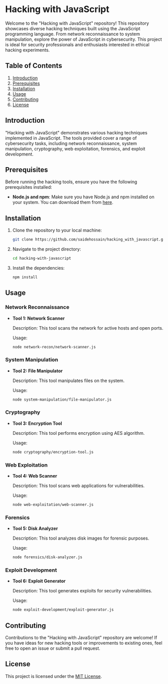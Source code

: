 # Hacking with JavaScript

Welcome to the "Hacking with JavaScript" repository! This repository showcases diverse hacking techniques built using the JavaScript programming language. From network reconnaissance to system manipulation, explore the power of JavaScript in cybersecurity. This project is ideal for security professionals and enthusiasts interested in ethical hacking experiments.

## Table of Contents

1. [Introduction](#introduction)
2. [Prerequisites](#prerequisites)
3. [Installation](#installation)
4. [Usage](#usage)
5. [Contributing](#contributing)
6. [License](#license)

## Introduction

"Hacking with JavaScript" demonstrates various hacking techniques implemented in JavaScript. The tools provided cover a range of cybersecurity tasks, including network reconnaissance, system manipulation, cryptography, web exploitation, forensics, and exploit development.

## Prerequisites

Before running the hacking tools, ensure you have the following prerequisites installed:

- **Node.js and npm**: Make sure you have Node.js and npm installed on your system. You can download them from [here](https://nodejs.org/).

## Installation

1. Clone the repository to your local machine:

    ```bash
    git clone https://github.com/saidehossain/hacking_with_javascript.git
    ```

2. Navigate to the project directory:

    ```bash
    cd hacking-with-javascript
    ```

3. Install the dependencies:

    ```bash
    npm install
    ```

## Usage

### Network Reconnaissance

- **Tool 1: Network Scanner**
  
  Description: This tool scans the network for active hosts and open ports.
  
  Usage:
  
  ```bash
  node network-recon/network-scanner.js
  ```

### System Manipulation

- **Tool 2: File Manipulator**
  
  Description: This tool manipulates files on the system.
  
  Usage:
  
  ```bash
  node system-manipulation/file-manipulator.js
  ```

### Cryptography

- **Tool 3: Encryption Tool**
  
  Description: This tool performs encryption using AES algorithm.
  
  Usage:
  
  ```bash
  node cryptography/encryption-tool.js
  ```

### Web Exploitation

- **Tool 4: Web Scanner**
  
  Description: This tool scans web applications for vulnerabilities.
  
  Usage:
  
  ```bash
  node web-exploitation/web-scanner.js
  ```

### Forensics

- **Tool 5: Disk Analyzer**
  
  Description: This tool analyzes disk images for forensic purposes.
  
  Usage:
  
  ```bash
  node forensics/disk-analyzer.js
  ```

### Exploit Development

- **Tool 6: Exploit Generator**
  
  Description: This tool generates exploits for security vulnerabilities.
  
  Usage:
  
  ```bash
  node exploit-development/exploit-generator.js
  ```

## Contributing

Contributions to the "Hacking with JavaScript" repository are welcome! If you have ideas for new hacking tools or improvements to existing ones, feel free to open an issue or submit a pull request.

## License

This project is licensed under the [MIT License](LICENSE).
